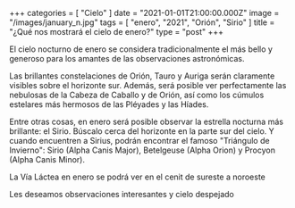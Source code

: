 +++
categories = [ "Cielo" ]
date = "2021-01-01T21:00:00.000Z"
image = "/images/january_n.jpg"
tags = [ "enero", "2021", "Orión", "Sirio" ]
title = "¿Qué nos mostrará el cielo de enero?"
type = "post"
+++

El cielo nocturno de enero se considera tradicionalmente el más bello y generoso para los amantes de las observaciones astronómicas.  
  
Las brillantes constelaciones de Orión, Tauro y Auriga serán claramente visibles sobre el horizonte sur. Además, será posible ver perfectamente las nebulosas de la Cabeza de Caballo y de Orión, así como los cúmulos estelares más hermosos de las Pléyades y las Híades.  
  
Entre otras cosas, en enero será posible observar la estrella nocturna más brillante: el Sirio. Búscalo cerca del horizonte en la parte sur del cielo. Y cuando encuentren a Sirius, podrán encontrar el famoso "Triángulo de Invierno": Sirio (Alpha Canis Major), Betelgeuse (Alpha Orion) y Procyon (Alpha Canis Minor).  
  
La Vía Láctea en enero se podrá ver en el cenit de sureste a noroeste  
  
Les deseamos observaciones interesantes y cielo despejado
